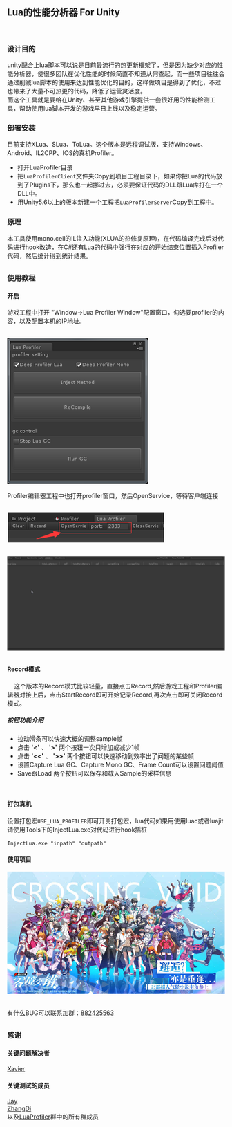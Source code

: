## Lua的性能分析器 For Unity
<br/>

### 设计目的
unity配合上lua脚本可以说是目前最流行的热更新框架了，但是因为缺少对应的性能分析器，使很多团队在优化性能的时候简直不知道从何查起，而一些项目往往会通过削减lua脚本的使用来达到性能优化的目的，这样做项目是得到了优化，不过也带来了大量不可热更的代码，降低了运营灵活度。<br>
而这个工具就是要给在Unity、甚至其他游戏引擎提供一套很好用的性能检测工具，帮助使用lua脚本开发的游戏早日上线以及稳定运营。

### 部署安装
目前支持XLua、SLua、ToLua。这个版本是远程调试版，支持Windows、Android、IL2CPP、IOS的真机Profiler。

- 打开LuaProfiler目录
- 把`LuaProfilerClient`文件夹Copy到项目工程目录下，如果你把Lua的代码放到了Plugins下，那么也一起挪过去，必须要保证代码的DLL跟Lua库打在一个DLL中。
- 用Unity5.6以上的版本新建一个工程把`LuaProfilerServer`Copy到工程中。

### 原理
本工具使用mono.ceil的IL注入功能(XLUA的热修复原理)，在代码编译完成后对代码进行hook改造，在C#还有Lua的代码中强行在对应的开始结束位置插入Profiler代码，然后统计得到统计结果。

## 


### 使用教程

#### 开启

游戏工程中打开 "Window->Lua Profiler Window"配置窗口，勾选要profiler的内容，以及配置本机的IP地址。
## 
![](doc/config_client.png)

Profiler编辑器工程中也打开profiler窗口，然后OpenService，等待客户端连接
## 
![](doc/config_server.png)

## 
![](doc/profiler.gif)
## 

#### Record模式
&nbsp;&nbsp;&nbsp;&nbsp;这个版本的Record模式比较轻量，直接点击Record,然后游戏工程和Profiler编辑器对接上后，点击StartRecord即可开始记录Record,再次点击即可关闭Record模式。

##### 按钮功能介绍


- 拉动滑条可以快速大概的调整sample帧
- 点击 __'<'__ 、 __'>'__ 两个按钮一次只增加或减少1帧
- 点击 __'<<'__ 、 __'>>'__ 两个按钮可以快速移动到效率出了问题的某些帧
- 设置Capture Lua GC、Capture Mono GC、Frame Count可以设置问题阈值
- Save跟Load 两个按钮可以保存和载入Sample的采样信息

<br/>

#### 打包真机
设置打包宏`USE_LUA_PROFILER`即可开关打包宏，lua代码如果用使用luac或者luajit请使用Tools下的InjectLua.exe对代码进行hook插桩

```
InjectLua.exe "inpath" "outpath"
```

#### 使用项目
![](doc/ljjc.jpg)

## 
有什么BUG可以联系加群：[882425563](https://jq.qq.com/?_wv=1027&k=5QkOBSc)

## 
### 感谢

#### 关键问题解决者
[Xavier](https://github.com/starwing)

#### 关键测试的成员
[Jay](https://github.com/Jayatubi) <br/>
[ZhangDi](https://github.com/ZhangDi2018) <br/>
以及[LuaProfiler](https://jq.qq.com/?_wv=1027&k=5QkOBSc)群中的所有群成员
